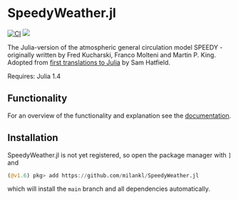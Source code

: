 # SpeedyWeather.jl
[![CI](https://github.com/milankl/SpeedyWeather.jl/actions/workflows/CI.yml/badge.svg)](https://github.com/milankl/SpeedyWeather.jl/actions/workflows/CI.yml)
[![](https://img.shields.io/badge/docs-dev-blue.svg)](https://milankl.github.io/SpeedyWeather.jl/dev)

The Julia-version of the atmospheric general circulation model SPEEDY - originally written by Fred Kucharski, Franco Molteni and Martin P. King. Adopted from [first translations to Julia](https://github.com/samhatfield/speedy.jl) by Sam Hatfield.

Requires: Julia 1.4

## Functionality

For an overview of the functionality and explanation see the
[documentation](https://milankl.github.io/SpeedyWeather.jl/dev).


## Installation

SpeedyWeather.jl is not yet registered, so open the package manager with `]` and
```julia
(@v1.6) pkg> add https://github.com/milankl/SpeedyWeather.jl
```
which will install the `main` branch and all dependencies automatically.
